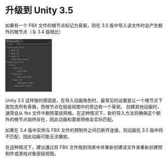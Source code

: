 升级到 Unity 3.5
=======================


如果有一个 FBX 文件的根节点标记为骨架，则在 3.5 版中导入该文件时会产生额外的根节点（与 3.4 版相比）


![](../uploads/Main/upgrade35hierarchy.png) 

Unity 3.5 这样做的原因是，在导入动画角色时，最常见的设置是让一个根节点下面包含所有骨骼，而根节点在层级视图中的旁边有一个骨架。
创建其他动画时，通常会从 fbx 文件中删除蒙皮网格。在这种情况下，新的导入方法将确保这个额外的根节点始终存在，因此动画和蒙皮网格会实际匹配。

如果在 3.4 版中实例与 FBX 文件的预制件之间已断开连接，则动画在 3.5 版中将不匹配，因此动画可能无法播放。

在这种情况下，建议通过将 FBX 文件拖到场景中并重新创建该文件来重新创建预制件或游戏对象层级视图。
